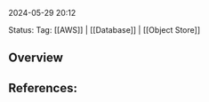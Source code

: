 
2024-05-29 20:12

Status:
Tag: [[AWS]] | [[Database]] | [[Object Store]]

## Overview


## References:


